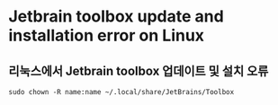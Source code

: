 Jetbrain toolbox update and installation error on Linux
=======================================================
리눅스에서 Jetbrain toolbox 업데이트 및 설치 오류
--------------------------------------------------
    sudo chown -R name:name ~/.local/share/JetBrains/Toolbox 